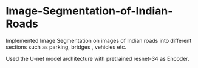 # Image-Segmentation-of-Indian-Roads

Implemented Image Segmentation on images of Indian roads into different sections such as parking, bridges , vehicles etc. 

Used the U-net model architecture with pretrained resnet-34 as Encoder. 
